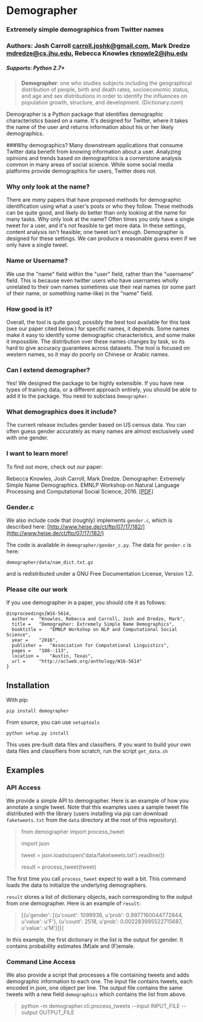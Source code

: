 # Demographer
### Extremely simple demographics from Twitter names
### Authors: Josh Carroll <carroll.joshk@gmail.com>, Mark Dredze <mdredze@cs.jhu.edu>, Rebecca Knowles <rknowle2@jhu.edu>
##### Supports: Python 2.7+

> **Demographer**: one who studies subjects including the geographical distribution of people, birth and death rates, socioeconomic status, and age and sex distributions in order to identify the influences on population growth, structure, and development. (Dictionary.com)

Demographer is a Python package that identifies demographic characteristics based on a name. It's designed for Twitter, where it takes the name of the user and returns information about his or her likely demographics.

###Why demographics?
Many downstream applications that consume Twitter data benefit from knowing information about a user. Analyzing opinions and trends based on demographics is a cornerstone analysis common in many areas of social science. While some social media platforms provide demographics for users, Twitter does not.

### Why only look at the name?
There are *many* papers that have proposed methods for demographic identification using what a user's posts or who they follow. These methods can be quite good, and likely do better than only looking at the name for many tasks. Why only look at the name? Often times you only have a single tweet for a user, and it's not feasible to get more data. In these settings, content analysis isn't feasible; one tweet isn't enough. Demographer is designed for these settings. We can produce a reasonable guess even if we only have a single tweet.

### Name or Username?
We use the "name" field within the "user" field, rather than the "username" field. This is because even twitter users who have usernames wholly unrelated to their own names sometimes use their real names (or some part of their name, or something name-like) in the "name" field.

### How good is it?
Overall, the tool is quite good, possibly the best tool available for this task (see our paper cited below.) for specific names, it depends. Some names make it easy to identify some demographic characteristics, and some make it impossible. The distribution over these names changes by task, so its hard to give accuracy guarantees across datasets. The tool is focused on western names, so it may do poorly on Chinese or Arabic names. 

### Can I extend demographer?
Yes! We designed the package to be highly extensible. If you have new types of training data, or a different approach entirely, you should be able to add it to the package. You need to subclass `Demographer`.

### What demographics does it include?
The current release includes gender based on US census data. You can often guess gender accurately as many names are almost exclusively used with one gender.

### I want to learn more!
To find out more, check out our paper:

 Rebecca Knowles, Josh Carroll, Mark Dredze. Demographer: Extremely Simple Name Demographics. EMNLP Workshop on Natural Language Processing and Computational Social Science, 2016. [[PDF](http://aclweb.org/anthology/W16-5614)]


### Gender.c
We also include code that (roughly) implements `gender.c`, which is described here: 
[http://www.heise.de/ct/ftp/07/17/182/](http://www.heise.de/ct/ftp/07/17/182/)

The code is available in `demographer/gender_c.py`. The data for `gender.c` is here:
```
demographer/data/nam_dict.txt.gz
```
and is redistributed under a GNU Free Documentation License, Version 1.2.

### Please cite our work
If you use demographer in a paper, you should cite it as follows:

```
@inproceedings{W16-5614,
  author = 	"Knowles, Rebecca and Carroll, Josh and Dredze, Mark",
  title = 	"Demographer: Extremely Simple Name Demographics",
  booktitle = 	"EMNLP Workshop on NLP and Computational Social Science",
  year = 	"2016",
  publisher = 	"Association for Computational Linguistics",
  pages = 	"108--113",
  location = 	"Austin, Texas",
  url = 	"http://aclweb.org/anthology/W16-5614"
}
```


## Installation
With pip:

```
pip install demographer
```
From source, you can use `setuptools`

```
python setup.py install
```

This uses pre-built data files and classifiers. If you want to build your own data files and classifiers from scratch, run the script `get_data.sh`


## Examples

### API Access

We provide a simple API to demographer. Here is an example of how you annotate a single tweet. Note that this examples uses a sample tweet file distributed with the library (users installing via pip can download `faketweets.txt` from the `data` directory at the root of this repository).
  
> from demographer import process_tweet
> 
> import json
> 
> tweet = json.loads(open('data/faketweets.txt').readline())
> 
> result = process_tweet(tweet)

The first time you call `process_tweet` expect to wait a bit. This command loads the data to initialize the underlying demographers.

`result` stores a list of dictionary objects, each corresponding to the output from one demographer. Here is an example of `result`:

> [{u'gender': [{u'count': 1099936, u'prob': 0.9977160044772844, u'value': u'F'}, {u'count': 2518, u'prob': 0.002283995522715687, u'value': u'M'}]}]

In this example, the first dictionary in the list is the output for gender. It contains probability estimates (M)ale and (F)emale.

### Command Line Access
We also provide a script that processes a file containing tweets and adds demographic information to each one. The input file contains tweets, each encoded in json, one object per line. The output file contains the same tweets with a new field `demographics` which contains the list from above.

> python -m demographer.cli.process\_tweets --input INPUT_FILE --output OUTPUT_FILE
> 